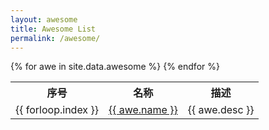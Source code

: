 ```yaml
--- 
layout: awesome 
title: Awesome List 
permalink: /awesome/ 
---
```


<table class="awesome">
    <tr class="head">
        <th>序号</th>
        <th>名称</th>
        <th>描述</th>
    </tr>
    {% for awe in site.data.awesome %}
    <tr>
        <td>{{ forloop.index }}</td>
        <td>
            <a href="{{ awe.link }}" target="_blank">{{ awe.name }}</a>
        </td>
        <td>{{ awe.desc }}</td>
    </tr>
    {% endfor %}
</table>